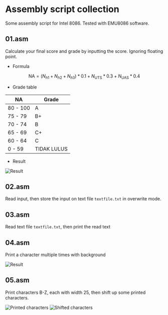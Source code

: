 # Assembly script collection

Some assembly script for Intel 8086. Tested with EMU8086 software.

## 01.asm

Calculate your final score and grade by inputting the score. Ignoring floating point.

* Formula

$$
\text{NA} = (N_{h1} + N_{h2} + N_{h3}) * 0.1 + N_{\text{UTS}} * 0.3 + N_{\text{UAS}} * 0.4
$$

* Grade table

| NA       | Grade       |
| -------- | ----------- |
| 80 - 100 | A           |
| 75 - 79  | B+          |
| 70 - 74  | B           |
| 65 - 69  | C+          |
| 60 - 64  | C           |
| 0 - 59   | TIDAK LULUS |

* Result

![Result](./img/01.asm.png)

## 02.asm

Read input, then store the input on text file `textfile.txt` in overwrite mode.

## 03.asm

Read text file `textfile.txt`, then print the read text

## 04.asm

Print a character multiple times with background

![Result](./img/04.asm.png)

## 05.asm

Print characters B-Z, each with width 25, then shift up some printed characters.

![Printed characters](img/05-1.asm.png)
![Shifted characters](img/05-2.asm.png)